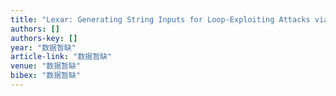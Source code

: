 ```yaml
---
title: "Lexar: Generating String Inputs for Loop-Exploiting Attacks via Evolutionary Techniques"
authors: []
authors-key: []
year: "数据暂缺"
article-link: "数据暂缺"
venue: "数据暂缺"
bibex: "数据暂缺"
---
```

